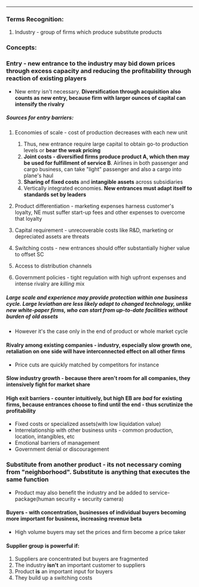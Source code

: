 ***
### Terms Recognition:
1. Industry - group of firms which produce substitute products

### Concepts:
### Entry - new entrance to the industry may bid down prices through excess capacity and  reducing the profitability through reaction of existing players 
- New entry isn't necessary. **Diversification through acquisition also counts as new entry, because firm with larger ounces of capital can intensify the rivalry**

##### Sources for entry barriers:
 1. Economies of scale - cost of production decreases with each new unit
	 1. Thus, new entrance require large capital to obtain go-to production levels or **bear the weak pricing**
	 2. **Joint costs - diversified firms produce product A, which then may be used for fulfillment of service B**. Airlines in both passenger and cargo business, can take "light" passenger and also a cargo into plane's haul
	 3. **Sharing of fixed costs** and **intangible assets** across subsidiaries
	 4. Vertically integrated economies. **New entrances must adapt itself to standards set by leaders** 
	
2. Product differentiation - marketing expenses harness customer's loyalty, NE must suffer start-up fees and other expenses to overcome that loyalty 
3. Capital requirement - unrecoverable costs like R&D, marketing or depreciated assets are threats 
4. Switching costs - new entrances should offer substantially higher value to offset SC 
5. Access to distribution channels
6. Government policies - tight regulation with high upfront expenses and intense rivalry are *killing* mix
##### Large scale and experience may provide protection *within one business cycle*. Large leviathan are less likely adapt to changed technology, unlike new white-paper firms, who can start from up-to-date facilities without burden of old assets
- However it's the case only in the end of product or whole market cycle 

#### Rivalry among existing companies - industry, especially slow growth one, retaliation on one side will have interconnected effect on all other firms
- Price cuts are quickly matched by competitors for instance

#### Slow industry growth - because there aren't room for all companies, they intensively fight for market share 


#### High exit barriers - counter intuitively, but high EB are *bad* for existing firms, because entrances choose to find until the end - thus scrutinize the profitability 
- Fixed costs or specialized assets(with low liquidation value)
- Interrelationship with other business units - common production, location, intangibles, etc 
- Emotional barriers of management 
- Government denial or discouragement

### Substitute from another product - its not necessary coming from "neighborhood". Substitute is anything that executes the same function 
- Product may also benefit the industry and be added to service-package(human security + security camera)

#### Buyers - with concentration, businesses of individual buyers becoming more important for business, increasing revenue beta
- High volume buyers may set the prices and firm become a price taker 

#### Supplier group is powerful if:
1. Suppliers are concentrated but buyers are fragmented
2. The industry **isn't** an important customer to suppliers 
3. Product **is** an important input for buyers 
4. They build up a switching costs 

